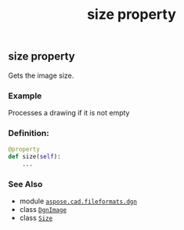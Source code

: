 ﻿---
title: size property
second_title: Aspose.CAD for Python via .NET API References
description: 
type: docs
weight: 240
url: /python-net/aspose.cad.fileformats.dgn/dgnimage/size/
is_root: false
---

## size property


Gets the image size.

### Example 


Processes a drawing if it is not empty
### Definition:
```python
@property
def size(self):
    ...
```

### See Also
* module [`aspose.cad.fileformats.dgn`](../../)
* class [`DgnImage`](/cad/python-net/aspose.cad.fileformats.dgn/dgnimage)
* class [`Size`](/cad/python-net/aspose.cad/size)
